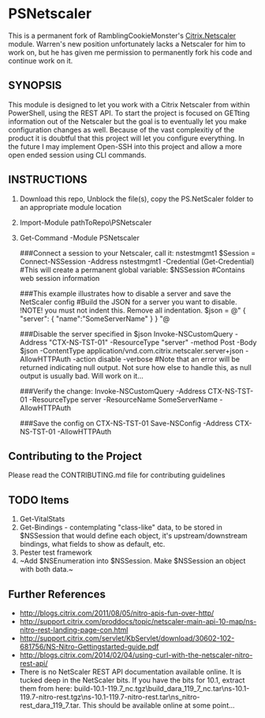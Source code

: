 PSNetscaler
===========
This is a permanent fork of RamblingCookieMonster's [Citrix.Netscaler](https://github.com/RamblingCookieMonster/Citrix.NetScaler) module.  Warren's new position unfortunately lacks a Netscaler for him to work on, but he has given me permission to permanently fork his code and continue work on it.  

SYNOPSIS
--------
This module is designed to let you work with a Citrix Netscaler from within PowerShell, using the REST API.  To start the project is focused on GETting information out of the Netscaler but the goal is to eventually let you make configuration changes as well.  Because of the vast complexitiy of the product it is doubtful that this project will let you configure everything.  In the future I may implement Open-SSH into this project and allow a more open ended session using CLI commands.


INSTRUCTIONS
------------
1. Download this repo, Unblock the file(s), copy the PS.NetScaler folder to an appropriate module location
2. Import-Module pathToRepo\PSNetscaler
3. Get-Command -Module PSNetscaler

	###Connect a session to your Netscaler, call it: nstestmgmt1
		$Session = Connect-NSSession -Address nstestmgmt1 -Credential (Get-Credential)
		#This will create a permanent global variable:  $NSSession
		#Contains web session information
		
    ###This example illustrates how to disable a server and save the NetScaler config
        #Build the JSON for a server you want to disable.  !NOTE! you must not indent this.  Remove all indentation.
        $json = @"
        {
            "server": {
                "name":"SomeServerName"
            }
        }
        "@

    ###Disable the server specified in $json
        Invoke-NSCustomQuery -Address "CTX-NS-TST-01" -ResourceType "server" -method Post -Body $json -ContentType application/vnd.com.citrix.netscaler.server+json -AllowHTTPAuth -action disable -verbose
        #Note that an error will be returned indicating null output.  Not sure how else to handle this, as null output is usually bad.  Will work on it...
            
    ###Verify the change:
        Invoke-NSCustomQuery -Address CTX-NS-TST-01 -ResourceType server -ResourceName SomeServerName -AllowHTTPAuth

    ###Save the config on CTX-NS-TST-01
        Save-NSConfig -Address CTX-NS-TST-01 -AllowHTTPAuth


Contributing to the Project
---------------------------
Please read the CONTRIBUTING.md file for contributing guidelines


TODO Items
----------
1. Get-VitalStats
2. Get-Bindings - contemplating "class-like" data, to be stored in $NSSession that would define each object, it's upstream/downstream bindings, what fields to show as default, etc.
3. Pester test framework
4. ~Add $NSEnumeration into $NSSession.  Make $NSSession an object with both data.~


		
Further References
------------------
 
* http://blogs.citrix.com/2011/08/05/nitro-apis-fun-over-http/
* http://support.citrix.com/proddocs/topic/netscaler-main-api-10-map/ns-nitro-rest-landing-page-con.html
* http://support.citrix.com/servlet/KbServlet/download/30602-102-681756/NS-Nitro-Gettingstarted-guide.pdf
* http://blogs.citrix.com/2014/02/04/using-curl-with-the-netscaler-nitro-rest-api/
* There is no NetScaler REST API documentation available online.  It is tucked deep in the NetScaler bits.  If you have the bits for 10.1, extract them from here:  build-10.1-119.7_nc.tgz\build_dara_119_7_nc.tar\ns-10.1-119.7-nitro-rest.tgz\ns-10.1-119.7-nitro-rest.tar\ns_nitro-rest_dara_119_7.tar\.  This should be available online at some point...


